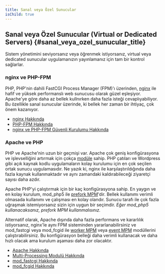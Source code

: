 ```yaml
---
title: Sanal veya Özel Sunucular
isChild: true
---
```


## Sanal veya Özel Sunucular (Virtual or Dedicated Servers) {#sanal_veya_ozel_sunucular_title}

Sistem yönetimini seviyorsanız veya öğrenmek istiyorsanız, virtual veya dedicated sunucular uygulamanızın yayınlamanız için tam bir kontrol sağlarlar.

### nginx ve PHP-FPM

PHP, PHP'nin dahili FastCGI Process Manager (FPM)'ı üzerinden, [nginx](http://nginx.org) ile hafif ve yüksek performanslı web sunucusu olarak güzel eşleşiyor. Apache'ye göre daha az bellek kullnırken daha fazla isteği cevaplıyabiliyor. Bu özellikle sanal sunucular üzerinde, ki bellek her zaman bir ihtiyaç, çok önem kazanıyor.

* [nginx Hakkında](http://nginx.org)
* [PHP-FPM Hakkında](http://php.net/manual/en/install.fpm.php)
* [nginx ve PHP-FPM Güvenli Kurulumu Hakkında](https://nealpoole.com/blog/2011/04/setting-up-php-fastcgi-and-nginx-dont-trust-the-tutorials-check-your-configuration/)

### Apache ve PHP

PHP ve Apache'nin uzun bir geçmişi var. Apache çok geniş konfigürasyona ve işlevselliğini artırmak için çokça [modüle](http://httpd.apache.org/docs/2.4/mod/) sahip. PHP çatıları ve Wordpress gibi açık kaynak kodlu uygulamaların kolay kurulumu için en çok seçilen ortak sunucu uygulamasıdır. Ne yazık ki, nginx ile karşılaştırıldığında daha fazla kaynak kullanmaktadır ve aynı zamandaki kaldırabileceği ziyaretçi sayısı daha azdır. 

Apache PHP'yi çalıştırmak için bir kaç konfigürasyona sahip. En yaygın ve en kolay kurulum, mod_php5 ile [prefork MPM](http://httpd.apache.org/docs/2.4/mod/prefork.html)'dir. Bellek kullanımı verimli olmasada kullanımı ve çalışması en kolay olandır. Sunucu tarafı ile çok fazla uğraşmak istemiyorsanız sizin için uygun bir seçimdir. _Eğer mod\_php5 kullanacaksanız, prefork MPM kullanmalısınız._

Alternatif olarak, Apache dışında daha fazla performans ve kararlılık istiyorsanız, nginx'le aynı FPM sisteminden yararlanabilirsiniz ve mod_fastcgi veya mod_fcgid ile [worker MPM](http://httpd.apache.org/docs/2.4/mod/worker.html) veya [event MPM](http://httpd.apache.org/docs/2.4/mod/event.html) modüllerini çalıştırabilirsiniz. Bu konfigürasyon belleği daha verimli kullanacak ve daha hızlı olacak ama kurulum aşaması daha zor olacaktır. 

* [Apache Hakkında](http://httpd.apache.org/)
* [Multi-Processing Modulü Hakkında](http://httpd.apache.org/docs/2.4/mod/mpm_common.html)
* [mod_fastcgi Hakkında](http://www.fastcgi.com/mod_fastcgi/docs/mod_fastcgi.html)
* [mod_fcgid Hakkında](http://httpd.apache.org/mod_fcgid/)
